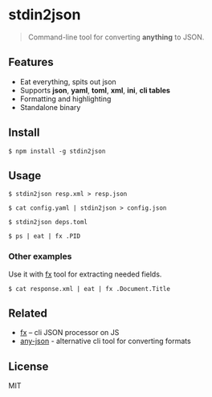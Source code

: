 # stdin2json

> Command-line tool for converting **anything** to JSON.

## Features

- Eat everything, spits out json
- Supports **json**, **yaml**, **toml**, **xml**, **ini**, **cli tables**
- Formatting and highlighting
- Standalone binary

## Install

```
$ npm install -g stdin2json
```


## Usage

```
$ stdin2json resp.xml > resp.json

$ cat config.yaml | stdin2json > config.json

$ stdin2json deps.toml

$ ps | eat | fx .PID
```

### Other examples

Use it with [fx](https://github.com/antonmedv/fx) tool for extracting needed fields.

```
$ cat response.xml | eat | fx .Document.Title
```

## Related

- [fx](https://github.com/antonmedv/fx) – cli JSON processor on JS
- [any-json](https://github.com/any-json/any-json) - alternative cli tool for converting formats

## License

MIT
